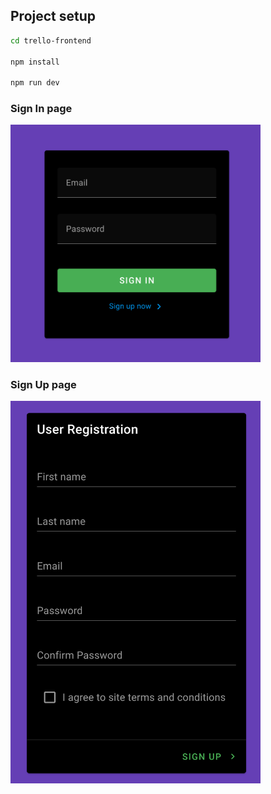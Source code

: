 ## Project setup

``` bash
cd trello-frontend

npm install

npm run dev
```

### Sign In page

<img src='public/signin-page.png' width='400'>

### Sign Up page

<img src='public/signup-page.png' width='400'>
